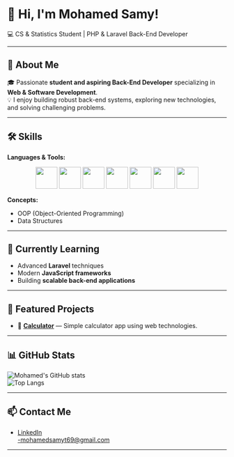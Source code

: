 # 👋 Hi, I'm Mohamed Samy!  
💻 CS & Statistics Student | PHP & Laravel Back-End Developer  

---

## 🚀 About Me  
🎓 Passionate **student and aspiring Back-End Developer** specializing in **Web & Software Development**.  
💡 I enjoy building robust back-end systems, exploring new technologies, and solving challenging problems.  

---

## 🛠️ Skills  

**Languages & Tools:**  

<p align="center">
  <img src="https://cdn.jsdelivr.net/gh/devicons/devicon/icons/cplusplus/cplusplus-original.svg" width="50" height="50"/>  
  <img src="https://cdn.jsdelivr.net/gh/devicons/devicon/icons/php/php-original.svg" width="50" height="50"/>  
  <img src="https://cdn.jsdelivr.net/gh/devicons/devicon/icons/laravel/laravel-plain.svg" width="50" height="50"/>  
  <img src="https://cdn.jsdelivr.net/gh/devicons/devicon/icons/javascript/javascript-original.svg" width="50" height="50"/>  
  <img src="https://cdn.jsdelivr.net/gh/devicons/devicon/icons/html5/html5-original.svg" width="50" height="50"/>  
  <img src="https://cdn.jsdelivr.net/gh/devicons/devicon/icons/css3/css3-original.svg" width="50" height="50"/>  
  <img src="https://cdn.jsdelivr.net/gh/devicons/devicon/icons/mysql/mysql-original.svg" width="50" height="50"/>  
</p>  

**Concepts:**  
- OOP (Object-Oriented Programming)  
- Data Structures  

---

## 🌱 Currently Learning  
- Advanced **Laravel** techniques  
- Modern **JavaScript frameworks**  
- Building **scalable back-end applications**  

---

## 📂 Featured Projects  
- 🔢 [**Calculator**](https://github.com/1mosamy/calculator) — Simple calculator app using web technologies.  

---

## 📊 GitHub Stats  
![Mohamed's GitHub stats](https://github-readme-stats.vercel.app/api?username=1mosamy&show_icons=true&theme=radical)  
![Top Langs](https://github-readme-stats.vercel.app/api/top-langs/?username=1mosamy&layout=compact&theme=radical)  

---

## 📫 Contact Me  
- [LinkedIn](https://www.linkedin.com/in/mohamed-samy-96ba022a0/)  
-mohamedsamyt69@gmail.com  

---

